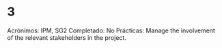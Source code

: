 # 3

Acrónimos: IPM, SG2
Completado: No
Prácticas: Manage the involvement of the relevant stakeholders in the project.